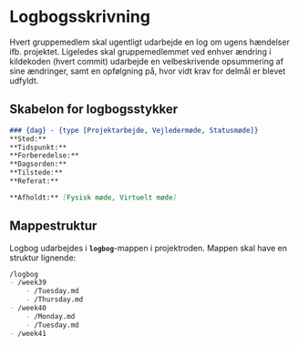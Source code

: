 # Logbogsskrivning
Hvert gruppemedlem skal ugentligt udarbejde en log om ugens hændelser ifb. projektet. Ligeledes skal gruppemedlemmet ved enhver ændring i kildekoden (hvert commit) udarbejde en velbeskrivende opsummering af sine ændringer, samt en opfølgning på, hvor vidt krav for delmål er blevet udfyldt.

## Skabelon for logbogsstykker
```md
### {dag} - {type [Projektarbejde, Vejledermøde, Statusmøde]}
**Sted:** 
**Tidspunkt:**
**Forberedelse:**
**Dagsorden:**
**Tilstede:**
**Referat:**

**Afholdt:** [Fysisk møde, Virtuelt møde]
```

## Mappestruktur
Logbog udarbejdes i **``logbog``**-mappen i projektroden. Mappen skal have en struktur lignende:
```md
/logbog
- /week39
    - /Tuesday.md
    - /Thursday.md
- /week40
    - /Monday.md
    - /Tuesday.md
- /week41
```